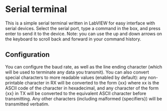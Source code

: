 # Serial terminal
This is a simple serial terminal written in LabVIEW for easy interface with serial devices.
Select the serial port, type a command in the box, and press enter to send it to the device.
Note: you can use the up and down arrows on the keyboard to scroll back and forward in your command history.

## Configuration
You can configure the baud rate, as well as the line ending character (which will be used to terminate any data you transmit).
You can also convert special characters to more readable values (enabled by default):
any non-printable character in RX will be converted to the form {xx} where xx is the ASCII code of the character in hexadecimal,
and any character of the form {xx} in TX will be converted to the equivalent ASCII character before transmitting.
Any other characters (including malformed {specifiers}) will be transmitted verbatim.
